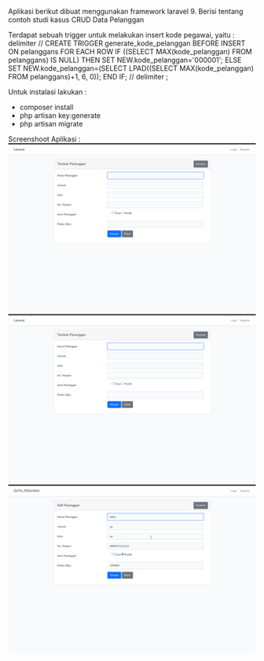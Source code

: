 Aplikasi berikut dibuat menggunakan framework laravel 9.
Berisi tentang contoh studi kasus CRUD Data Pelanggan

Terdapat sebuah trigger untuk melakukan insert kode pegawai, yaitu :
delimiter //
CREATE TRIGGER generate_kode_pelanggan BEFORE INSERT
ON pelanggans
FOR EACH ROW
IF ((SELECT MAX(kode_pelanggan) FROM pelanggans) IS NULL) THEN
SET NEW.kode_pelanggan='000001';
ELSE
SET NEW.kode_pelanggan=(SELECT LPAD((SELECT MAX(kode_pelanggan) FROM pelanggans)+1, 6, 0));
END IF; //
delimiter ;

Untuk instalasi lakukan : 
- composer install
- php artisan key:generate
- php artisan migrate

Screenshoot Aplikasi :
![Screenshot](Screenshot1.png)
![Screenshot](Screenshot2.png)
![Screenshot](Screenshot3.png)

